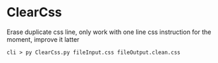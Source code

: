 # ClearCss

Erase duplicate css line, only work with one line css instruction for the moment, improve it latter

    cli > py ClearCss.py fileInput.css fileOutput.clean.css
